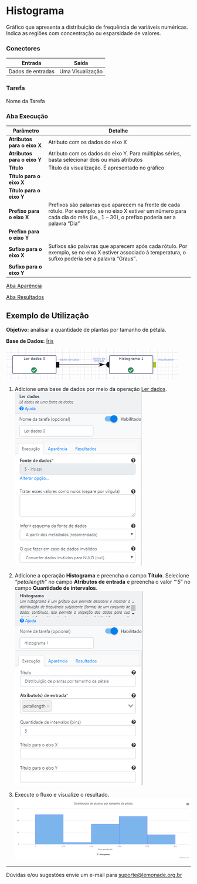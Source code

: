 
# Histograma

Gráfico que apresenta a distribuição de frequência de variáveis numéricas. Indica as regiões com concentração ou esparsidade de valores.

### Conectores
| Entrada | Saída |
| --- | --- |
| Dados de entradas | Uma Visualização |

### Tarefa
Nome da Tarefa

### Aba Execução

| Parâmetro | Detalhe |
| --- | --- |
| **Atributos para o eixo X** | Atributo com os dados do eixo X |
| **Atributos para o eixo Y** | Atributo com os dados do eixo Y. Para múltiplas séries, basta selecionar dois ou mais atributos |
| **Título** | Título da visualização. É apresentado no gráfico |
| **Título para o eixo X** |  |
| **Título para o eixo Y** |  |
| **Prefixo para o eixo X** | Prefixos são palavras que aparecem na frente de cada rótulo. Por exemplo, se no eixo X estiver um número para cada dia do mês (i.e., 1 – 30), o prefixo poderia ser a palavra “Dia” |
| **Prefixo para o eixo Y** |  |
| **Sufixo para o eixo X** | Sufixos são palavras que aparecem após cada rótulo. Por exemplo, se no eixo X estiver associado à temperatura, o sufixo poderia ser a palavra “Graus”. |
| **Sufixo para o eixo Y** |  |

[Aba Aparência][1]

[Aba Resultados][2]


## Exemplo de Utilização
**Objetivo:** analisar a quantidade de plantas por tamanho de pétala.

**Base de Dados:** [Íris][3]
	
![Ler dados](/docs/img/spark/visualizacao_de_dados/histograma/image1.png)

1. Adicione uma base de dados por meio da operação [Ler dados][4].
	![Formulario Ler Dados](/docs/img/spark/visualizacao_de_dados/histograma/image2.png)
	
2.  Adicione a operação **Histograma** e preencha o campo **Título**. Selecione *“petallength”*  no campo **Atributos de entrada** e preencha o valor *“'5*” no campo **Quantidade de intervalos**. \
	![Formulario](/docs/img/spark/visualizacao_de_dados/histograma/image3.png)

3. Execute o fluxo e visualize o resultado. \
	![Execução](/docs/img/spark/visualizacao_de_dados/histograma/image4.png)

-----

Dúvidas e/ou sugestões envie um e-mail para suporte@lemonade.org.br

[1]: /pt-br/
[2]: /pt-br/
[3]: /pt-br/
[4]: /pt-br/